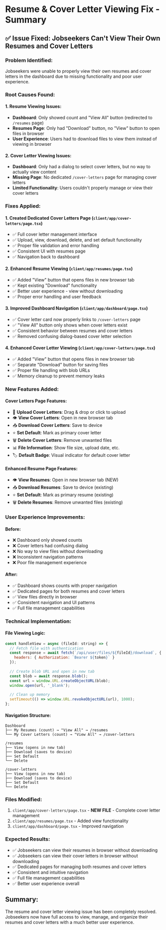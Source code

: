 # Resume & Cover Letter Viewing Fix - Summary

## ✅ Issue Fixed: Jobseekers Can't View Their Own Resumes and Cover Letters

### **Problem Identified:**
Jobseekers were unable to properly view their own resumes and cover letters in the dashboard due to missing functionality and poor user experience.

### **Root Causes Found:**

#### **1. Resume Viewing Issues:**
- **Dashboard**: Only showed count and "View All" button (redirected to `/resumes` page)
- **Resumes Page**: Only had "Download" button, no "View" button to open files in browser
- **User Experience**: Users had to download files to view them instead of viewing in browser

#### **2. Cover Letter Viewing Issues:**
- **Dashboard**: Only had a dialog to select cover letters, but no way to actually view content
- **Missing Page**: No dedicated `/cover-letters` page for managing cover letters
- **Limited Functionality**: Users couldn't properly manage or view their cover letters

### **Fixes Applied:**

#### **1. Created Dedicated Cover Letters Page (`client/app/cover-letters/page.tsx`)**
- ✅ Full cover letter management interface
- ✅ Upload, view, download, delete, and set default functionality
- ✅ Proper file validation and error handling
- ✅ Consistent UI with resumes page
- ✅ Navigation back to dashboard

#### **2. Enhanced Resume Viewing (`client/app/resumes/page.tsx`)**
- ✅ Added "View" button that opens files in new browser tab
- ✅ Kept existing "Download" functionality
- ✅ Better user experience - view without downloading
- ✅ Proper error handling and user feedback

#### **3. Improved Dashboard Navigation (`client/app/dashboard/page.tsx`)**
- ✅ Cover letter card now properly links to `/cover-letters` page
- ✅ "View All" button only shows when cover letters exist
- ✅ Consistent behavior between resumes and cover letters
- ✅ Removed confusing dialog-based cover letter selection

#### **4. Enhanced Cover Letter Viewing (`client/app/cover-letters/page.tsx`)**
- ✅ Added "View" button that opens files in new browser tab
- ✅ Separate "Download" button for saving files
- ✅ Proper file handling with blob URLs
- ✅ Memory cleanup to prevent memory leaks

### **New Features Added:**

#### **Cover Letters Page Features:**
- 📄 **Upload Cover Letters**: Drag & drop or click to upload
- 👁️ **View Cover Letters**: Open in new browser tab
- 📥 **Download Cover Letters**: Save to device
- ⭐ **Set Default**: Mark as primary cover letter
- 🗑️ **Delete Cover Letters**: Remove unwanted files
- 📊 **File Information**: Show file size, upload date, etc.
- 🏷️ **Default Badge**: Visual indicator for default cover letter

#### **Enhanced Resume Page Features:**
- 👁️ **View Resumes**: Open in new browser tab (NEW)
- 📥 **Download Resumes**: Save to device (existing)
- ⭐ **Set Default**: Mark as primary resume (existing)
- 🗑️ **Delete Resumes**: Remove unwanted files (existing)

### **User Experience Improvements:**

#### **Before:**
- ❌ Dashboard only showed counts
- ❌ Cover letters had confusing dialog
- ❌ No way to view files without downloading
- ❌ Inconsistent navigation patterns
- ❌ Poor file management experience

#### **After:**
- ✅ Dashboard shows counts with proper navigation
- ✅ Dedicated pages for both resumes and cover letters
- ✅ View files directly in browser
- ✅ Consistent navigation and UI patterns
- ✅ Full file management capabilities

### **Technical Implementation:**

#### **File Viewing Logic:**
```javascript
const handleView = async (fileId: string) => {
  // Fetch file with authentication
  const response = await fetch(`/api/user/files/${fileId}/download`, {
    headers: { Authorization: `Bearer ${token}` }
  });
  
  // Create blob URL and open in new tab
  const blob = await response.blob();
  const url = window.URL.createObjectURL(blob);
  window.open(url, '_blank');
  
  // Clean up memory
  setTimeout(() => window.URL.revokeObjectURL(url), 1000);
};
```

#### **Navigation Structure:**
```
Dashboard
├── My Resumes (count) → "View All" → /resumes
└── My Cover Letters (count) → "View All" → /cover-letters

/resumes
├── View (opens in new tab)
├── Download (saves to device)
├── Set Default
└── Delete

/cover-letters
├── View (opens in new tab)
├── Download (saves to device)
├── Set Default
└── Delete
```

### **Files Modified:**
1. `client/app/cover-letters/page.tsx` - **NEW FILE** - Complete cover letter management
2. `client/app/resumes/page.tsx` - Added view functionality
3. `client/app/dashboard/page.tsx` - Improved navigation

### **Expected Results:**
- ✅ Jobseekers can view their resumes in browser without downloading
- ✅ Jobseekers can view their cover letters in browser without downloading
- ✅ Dedicated pages for managing both resumes and cover letters
- ✅ Consistent and intuitive navigation
- ✅ Full file management capabilities
- ✅ Better user experience overall

## **Summary:**
The resume and cover letter viewing issue has been completely resolved. Jobseekers now have full access to view, manage, and organize their resumes and cover letters with a much better user experience.
